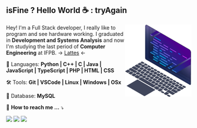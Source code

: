 ## isFine ? Hello World :coffee: : tryAgain

<img src="./img/computer.png" width="180px" align="right" alt="Computer">

<p align="left"> 
  Hey! I'm a Full Stack developer, I really like to program and see hardware working. I graduated in <strong>Development and Systems Analysis</strong> and now I'm studying the last period of <strong>Computer Engineering</strong> at IFPB. -> <a href="http://lattes.cnpq.br/9878253455373113" target="_blank">Lattes</a> <-
</p>

<p align="left">
  🤖 Languages: <strong> Python | C++ | C | Java | JavaScript | TypeScript | PHP | HTML |  CSS </strong>
</p>

<p align="left">
  🛠️ Tools: <strong> Git | VSCode | Linux | Windows | OSx</strong>
</p>

<p align="left">
  💾 Database: <strong> MySQL</strong>
</p>

<p align="left">
  🍒 <strong>How to reach me ...</strong> ⤵️
</p>

<p align="left">
  <a href="mailto:judenilson@gmail.com" alt="Gmail" target="_blank">
  <img src="https://img.shields.io/badge/-Gmail-FF0000?style=flat-square&labelColor=FF0000&logo=gmail&logoColor=white&link=mailto:judenilson@gmail.com" /></a>

<a href="https://www.linkedin.com/in/judenilson/" alt="Linkedin" target="_blank">
  <img src="https://img.shields.io/badge/-Linkedin-0e76a8?style=flat-square&logo=Linkedin&logoColor=white&link=https://www.linkedin.com/in/judenilson/" /></a>

<a href="https://www.instagram.com/judenilson" alt="Instagram" target="_blank">
  <img src="https://img.shields.io/badge/-Instagram-DF0174?style=flat-square&labelColor=DF0174&logo=instagram&logoColor=white&link=https://www.instagram.com/judenilson"/></a>
</p>
<!-- 
<div align="center">
  <a href="https://github.com/Judenilson">
  <img height="180em" src="https://github-readme-stats.vercel.app/api?username=judenilson&show_icons=true&theme=tokyonight&include_all_commits=true&count_private=true"/>
  <img height="180em" src="https://github-readme-stats.vercel.app/api/top-langs/?username=judenilson&layout=compact&langs_count=7&theme=tokyonight"/>
</div>
 -->
